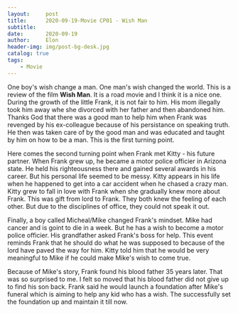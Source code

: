 ```yaml
---
layout:     post
title:      2020-09-19-Movie CP01 - Wish Man
subtitle:   
date:       2020-09-19
author:     Elon
header-img: img/post-bg-desk.jpg
catalog: true
tags:
    - Movie
---
```

One boy's wish change a man. One man's wish changed the world.
This is a review of the film **Wish Man**. It is a road movie and I think it is a nice one. During the growth of the little Frank, it is not fair to him. His mom illegally took him away whe she divorced with her father and then abandoned him. Thanks God that there was a good man to help him when Frank was revenged by his ex-colleague because of his persistance on speaking truth. He then was taken care of by the good man and was educated and taught by him on how to be a man. This is the first turning point.

Here comes the second turning point when Frank met Kitty - his future partner. When Frank grew up, he became a motor police officier in Arizona state. He held his righteousness there and gained several awards in his career. But his personal life seemed to be messy. Kitty appears in his life when he happened to get into a car accident when he chased a crazy man. Kitty grew to fall in love with Frank when she gradually knew more about Frank. This was gift from lord to Frank. They both knew the feeling of each other. But due to the disciplines of office, they could not speak it out. 

Finally, a boy called Micheal/Mike changed Frank's mindset. Mike had cancer and is goint to die in a week. But he has a wish to become a motor police officier. His grandfather asked Frank's boss for help. This event reminds Frank that he should do what he was supposed to because of the lord have paved the way for him. Kitty told him that he would be very meaningful to Mike if he could make Mike's wish to come true.

Because of Mike's story, Frank found his blood father 35 years later. That was so surprised to me. I felt so moved that his blood father did not give up to find his son back. Frank said he would launch a foundation after Mike's funeral which is aiming to help any kid who has a wish. The successfully set the foundation up and maintain it till now.
